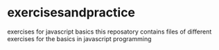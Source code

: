 # exercisesandpractice
exercises for javascript basics
 this reposatory contains files of different exercises for the basics in javascript programming 
